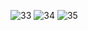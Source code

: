 
![33](https://user-images.githubusercontent.com/111568619/192051065-82fceb10-933c-4e93-bf7f-d5c370a1187c.png)
![34](https://user-images.githubusercontent.com/111568619/192051071-a2814bc0-2799-4d51-bde7-6d201f03d29a.png)
![35](https://user-images.githubusercontent.com/111568619/192051074-a6bd4164-5c27-421f-8963-0a14054f7c05.png)

